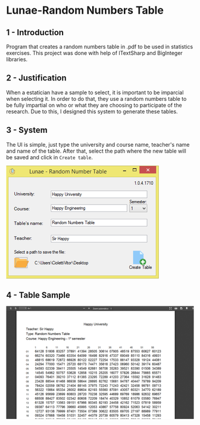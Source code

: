 # Lunae-Random Numbers Table


## 1 - Introduction

Program that creates a random numbers table in .pdf to be used in statistics exercises. This project was done with help of ITextSharp and BigInteger libraries.

## 2 - Justification

When a estatician have a sample to select, it is important to be imparcial when selecting it. In order to do that, they use a random numbers table to be fully impartial on who or what they are choosing to participate of the research. Due to this, I designed this system to generate these tables.

## 3 - System

The UI is simple, just type the university and course name, teacher's name and name of the table. After that, select the path where the new table will be saved and click in `Create table`.

![system image](/images/image-example.PNG)

## 4 - Table Sample


![table image](/images/table-example.PNG)
